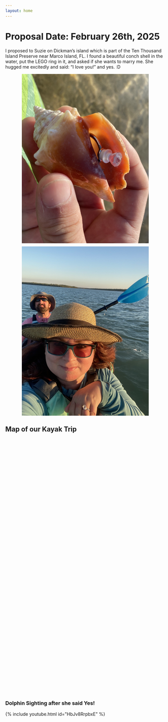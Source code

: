```yaml
---
layout: home
---
```


# Proposal Date: February 26th, 2025

I proposed to Suzie on Dickman’s island which is part of the Ten Thousand Island Preserve near Marco Island, FL.
I found a beautiful conch shell in the water, put the LEGO ring in it, and asked if she wants to marry me.
She hugged me excitedly and said: “I love you!” and yes. :D

<div style="display: flex; flex-wrap: wrap; gap: 10px; justify-content: center;">
  <img src="assets/images/ring-conch.jpg" alt="LEGO ring in Conch shell" style="max-width: 400px; width: 100%; height: auto;">
  <img src="assets/images/gallery/IMG_0138.jpg" alt="Suzie showing off her new ring in the sunset kayaking home" style="max-width: 400px; width: 100%; height: auto;">
</div>

## Map of our Kayak Trip

<div id="map" style="width: 100%; height: 800px;"></div>

<link rel="stylesheet" href="https://unpkg.com/leaflet@1.7.1/dist/leaflet.css"
   integrity="sha512-xodZBNTC5n17Xt2atTPuE1HxjVMSvLVW9ocqUKLsCC5CXdbqCmblAshOMAS6/keqq/sMZMZ19scR4PsZChSR7A=="
   crossorigin=""/>

<script src="https://unpkg.com/leaflet@1.7.1/dist/leaflet.js"
   integrity="sha512-XQoYMqMTK8LvdxXYG3nZ448hOEQiglfqkJs1NOQV44cWnUrBc8PkAOcXy20w0vlaXaVUearIOBhiXZ5V3ynxwA=="
   crossorigin=""></script>

<script>
document.addEventListener('DOMContentLoaded', function() {
    var map = L.map('map').setView([25.90519, -81.71693], 15);

    L.tileLayer('https://{s}.tile.openstreetmap.org/{z}/{x}/{y}.png', {
        attribution: '© OpenStreetMap contributors'
    }).addTo(map);

    L.marker([25.91258, -81.71757]).addTo(map)
        .bindPopup('Kayak Launch')

    L.marker([25.90600, -81.71622]).addTo(map)
        .bindPopup('Shelling Stop')

    L.marker([25.896675, -81.713951]).addTo(map)
        .bindPopup('Beaching the Kayak')

    L.marker([25.904335, -81.717231]).addTo(map)
        .bindPopup('Dolphins!')

    L.marker([25.89525, -81.71133]).addTo(map)
        .bindPopup('Proposal!')
        .openPopup();

    // Ensure the map renders correctly after changing its size
    map.invalidateSize();
});
</script>

### Dolphin Sighting after she said Yes!

{% include youtube.html id="HbJv8RrpbxE" %}
